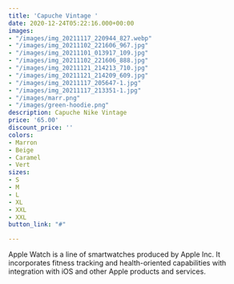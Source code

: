 ```yaml
---
title: 'Capuche Vintage '
date: 2020-12-24T05:22:16.000+00:00
images:
- "/images/img_20211117_220944_827.webp"
- "/images/img_20211102_221606_967.jpg"
- "/images/img_20211101_013917_109.jpg"
- "/images/img_20211102_221606_888.jpg"
- "/images/img_20211121_214213_710.jpg"
- "/images/img_20211121_214209_609.jpg"
- "/images/img_20211117_205647-1.jpg"
- "/images/img_20211117_213351-1.jpg"
- "/images/marr.png"
- "/images/green-hoodie.png"
description: Capuche Nike Vintage
price: '65.00'
discount_price: ''
colors:
- Marron
- Beige
- Caramel
- Vert
sizes:
- S
- M
- L
- XL
- XXL
- XXL
button_link: "#"

---
```

Apple Watch is a line of smartwatches produced by Apple Inc. It incorporates fitness tracking and health-oriented capabilities with integration with iOS and other Apple products and services.